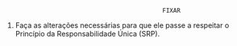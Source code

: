                                                 FIXAR

1. Faça as alterações necessárias para que ele passe a respeitar o Princípio da Responsabilidade Única (SRP).